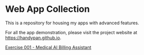 # Web App Collection

This is a repository for housing my apps with advanced features.

For all the app demonstration, please visit the project website at <a href="https://handypan.github.io" target="_blank">https://handypan.github.io</a>.

[Exercise 001 - Medical AI Billing Assistant](https://handypan.github.io/Web-App-Collection/ex01-medical-ai-billing-assistant/)<br>